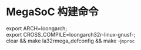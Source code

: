 # MegaSoC 构建命令
export ARCH=loongarch; \
export CROSS_COMPILE=loongarch32r-linux-gnusf-; \
clear && make la32rmega_defconfig && make -j`nproc`
